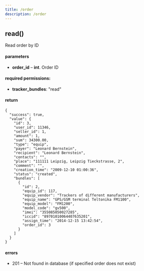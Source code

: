 ```yaml
---
title: /order
description: /order
---
```


## read()

Read order by ID

#### parameters

*   **order_id** – **int**. Order ID

#### required permissions:

*   **tracker_bundles**: "read"

#### return

    {
      "success": true,
      "value": {
        "id": 3,
        "user_id": 11346,
        "seller_id": 1,
        "amount": 1,
        "sum": 34300.00,
        "type": "equip",
        "payer": "Leonard Bernstein",
        "recipient": "Leonard Bernstein",
        "contacts": "",
        "place": "111111 Leipzig, Leipzig Tieckstrasse, 2",
        "comment": "",
        "creation_time": "2009-12-10 01:00:36",
        "status": "created",
        "bundles": [
          {
            "id": 2,
            "equip_id": 117,
            "equip_vendor": "Trackers of different manufacturers",
            "equip_name": "GPS/GSM terminal Teltonika FM1100",
            "equip_model": "FM1200",
            "model_code": "gv500",
            "imei": "355085050027285",
            "iccid": "89701010064407635201",
            "assign_time": "2014-12-15 13:42:54",
            "order_id": 3
          }
        ]
      }
    }


#### errors

*   201 – Not found in database (if specified order does not exist)